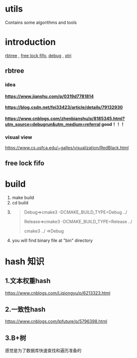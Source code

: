 # utils
Contains some algorithms and tools
# introduction
 [rbtree](#rbtree) , [free lock fifo](), [debug]() , [xtri]()
## rbtree
### idea
#### https://www.jianshu.com/p/0319d7781814
#### https://blog.csdn.net/fei33423/article/details/79132930
#### https://www.cnblogs.com/zhenbianshu/p/8185345.html?utm_source=debugrun&utm_medium=referral   good！！！
### visual view
https://www.cs.usfca.edu/~galles/visualization/RedBlack.html
## free lock fifo


# build
1. make build
2. cd build
3. >Debug=>cmake3 -DCMAKE_BUILD_TYPE=Debug ../
   >
   >Release=>cmake3 -DCMAKE_BUILD_TYPE=Release ../
   >
   >cmake3 ../    =>Debug
4.  you will find binary file at "bin" directory   

# hash 知识 
## 1.文本权重hash
https://www.cnblogs.com/Liqiongyu/p/6213323.html
## 2.一致性hash
https://www.cnblogs.com/lpfuture/p/5796398.html
## 3.B+树
感觉是为了数据库快速查找和遍历准备的
